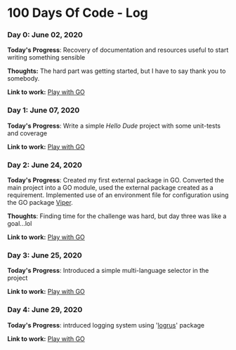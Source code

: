 # 100 Days Of Code - Log

### Day 0: June 02, 2020

**Today's Progress**: Recovery of documentation and resources useful to start writing something sensible

**Thoughts:** The hard part was getting started, but I have to say thank you to somebody.

**Link to work:** [Play with GO](https://github.com/Androide79/play-with-go)

### Day 1: June 07, 2020

**Today's Progress**: Write a simple *Hello Dude* project with some unit-tests and coverage

**Link to work:** [Play with GO](https://github.com/Androide79/play-with-go)

### Day 2: June 24, 2020

**Today's Progress**: Created my first external package in GO. Converted the main project into a GO module, used the external package created as a requirement. Implemented use of an environment file for configuration using the GO package [Viper](https://github.com/spf13/viper).

**Thoughts**: Finding time for the challenge was hard, but day three was like a goal...lol

**Link to work:** [Play with GO](https://github.com/Androide79/play-with-go)

### Day 3: June 25, 2020

**Today's Progress**: Introduced a simple multi-language selector in the project

**Link to work:** [Play with GO](https://github.com/Androide79/play-with-go)

### Day 4: June 29, 2020

**Today's Progress**: intrduced logging system using '[logrus](https://github.com/sirupsen/logrus)' package

**Link to work:** [Play with GO](https://github.com/Androide79/play-with-go)